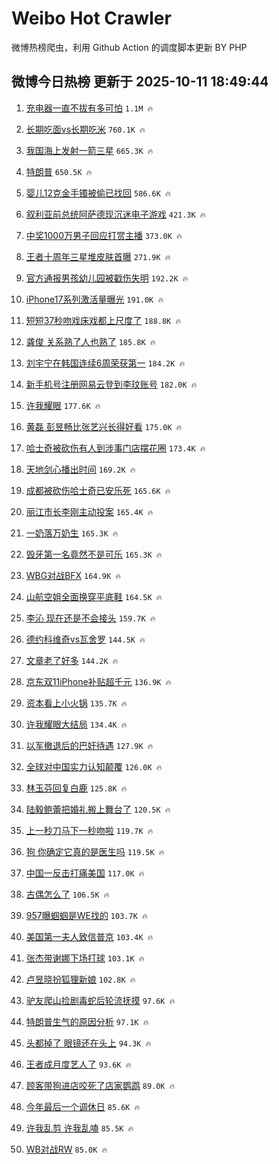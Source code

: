 # Weibo Hot Crawler 



微博热榜爬虫，利用 Github Action 的调度脚本更新 BY PHP 


## 微博今日热榜 更新于 2025-10-11 18:49:44 
1. [充电器一直不拔有多可怕](https://s.weibo.com/weibo?q=%E5%85%85%E7%94%B5%E5%99%A8%E4%B8%80%E7%9B%B4%E4%B8%8D%E6%8B%94%E6%9C%89%E5%A4%9A%E5%8F%AF%E6%80%95&t=31&band_rank=1&Refer=top) `1.1M 🔥` 

1. [长期吃面vs长期吃米](https://s.weibo.com/weibo?q=%E9%95%BF%E6%9C%9F%E5%90%83%E9%9D%A2vs%E9%95%BF%E6%9C%9F%E5%90%83%E7%B1%B3&t=31&band_rank=2&Refer=top) `760.1K 🔥` 

1. [我国海上发射一箭三星](https://s.weibo.com/weibo?q=%23%E6%88%91%E5%9B%BD%E6%B5%B7%E4%B8%8A%E5%8F%91%E5%B0%84%E4%B8%80%E7%AE%AD%E4%B8%89%E6%98%9F%23&t=31&band_rank=3&Refer=top) `665.3K 🔥` 

1. [特朗普](https://s.weibo.com/weibo?q=%E7%89%B9%E6%9C%97%E6%99%AE&t=31&band_rank=4&Refer=top) `650.5K 🔥` 

1. [婴儿12克金手镯被偷已找回](https://s.weibo.com/weibo?q=%23%E5%A9%B4%E5%84%BF12%E5%85%8B%E9%87%91%E6%89%8B%E9%95%AF%E8%A2%AB%E5%81%B7%E5%B7%B2%E6%89%BE%E5%9B%9E%23&t=31&band_rank=5&Refer=top) `586.6K 🔥` 

1. [叙利亚前总统阿萨德现沉迷电子游戏](https://s.weibo.com/weibo?q=%23%E5%8F%99%E5%88%A9%E4%BA%9A%E5%89%8D%E6%80%BB%E7%BB%9F%E9%98%BF%E8%90%A8%E5%BE%B7%E7%8E%B0%E6%B2%89%E8%BF%B7%E7%94%B5%E5%AD%90%E6%B8%B8%E6%88%8F%23&t=31&band_rank=6&Refer=top) `421.3K 🔥` 

1. [中奖1000万男子回应打赏主播](https://s.weibo.com/weibo?q=%23%E4%B8%AD%E5%A5%961000%E4%B8%87%E7%94%B7%E5%AD%90%E5%9B%9E%E5%BA%94%E6%89%93%E8%B5%8F%E4%B8%BB%E6%92%AD%23&t=31&band_rank=7&Refer=top) `373.0K 🔥` 

1. [王者十周年三星堆皮肤首曝](https://s.weibo.com/weibo?q=%23%E7%8E%8B%E8%80%85%E5%8D%81%E5%91%A8%E5%B9%B4%E4%B8%89%E6%98%9F%E5%A0%86%E7%9A%AE%E8%82%A4%E9%A6%96%E6%9B%9D%23&t=31&band_rank=8&Refer=top) `271.9K 🔥` 

1. [官方通报男孩幼儿园被戳伤失明](https://s.weibo.com/weibo?q=%23%E5%AE%98%E6%96%B9%E9%80%9A%E6%8A%A5%E7%94%B7%E5%AD%A9%E5%B9%BC%E5%84%BF%E5%9B%AD%E8%A2%AB%E6%88%B3%E4%BC%A4%E5%A4%B1%E6%98%8E%23&t=31&band_rank=9&Refer=top) `192.2K 🔥` 

1. [iPhone17系列激活量曝光](https://s.weibo.com/weibo?q=%23iPhone17%E7%B3%BB%E5%88%97%E6%BF%80%E6%B4%BB%E9%87%8F%E6%9B%9D%E5%85%89%23&t=31&band_rank=10&Refer=top) `191.0K 🔥` 

1. [短短37秒吻戏床戏都上尺度了](https://s.weibo.com/weibo?q=%E7%9F%AD%E7%9F%AD37%E7%A7%92%E5%90%BB%E6%88%8F%E5%BA%8A%E6%88%8F%E9%83%BD%E4%B8%8A%E5%B0%BA%E5%BA%A6%E4%BA%86&t=31&band_rank=11&Refer=top) `188.8K 🔥` 

1. [龚俊 关系熟了人也熟了](https://s.weibo.com/weibo?q=%E9%BE%9A%E4%BF%8A%20%E5%85%B3%E7%B3%BB%E7%86%9F%E4%BA%86%E4%BA%BA%E4%B9%9F%E7%86%9F%E4%BA%86&t=31&band_rank=12&Refer=top) `185.8K 🔥` 

1. [刘宇宁在韩国连续6周荣获第一](https://s.weibo.com/weibo?q=%E5%88%98%E5%AE%87%E5%AE%81%E5%9C%A8%E9%9F%A9%E5%9B%BD%E8%BF%9E%E7%BB%AD6%E5%91%A8%E8%8D%A3%E8%8E%B7%E7%AC%AC%E4%B8%80&t=31&band_rank=13&Refer=top) `184.2K 🔥` 

1. [新手机号注册网易云登到李玟账号](https://s.weibo.com/weibo?q=%23%E6%96%B0%E6%89%8B%E6%9C%BA%E5%8F%B7%E6%B3%A8%E5%86%8C%E7%BD%91%E6%98%93%E4%BA%91%E7%99%BB%E5%88%B0%E6%9D%8E%E7%8E%9F%E8%B4%A6%E5%8F%B7%23&t=31&band_rank=14&Refer=top) `182.0K 🔥` 

1. [许我耀眼](https://s.weibo.com/weibo?q=%E8%AE%B8%E6%88%91%E8%80%80%E7%9C%BC&t=31&band_rank=15&Refer=top) `177.6K 🔥` 

1. [黄磊 彭昱畅比张艺兴长得好看](https://s.weibo.com/weibo?q=%E9%BB%84%E7%A3%8A%20%E5%BD%AD%E6%98%B1%E7%95%85%E6%AF%94%E5%BC%A0%E8%89%BA%E5%85%B4%E9%95%BF%E5%BE%97%E5%A5%BD%E7%9C%8B&t=31&band_rank=16&Refer=top) `175.0K 🔥` 

1. [哈士奇被砍伤有人到涉事门店摆花圈](https://s.weibo.com/weibo?q=%23%E5%93%88%E5%A3%AB%E5%A5%87%E8%A2%AB%E7%A0%8D%E4%BC%A4%E6%9C%89%E4%BA%BA%E5%88%B0%E6%B6%89%E4%BA%8B%E9%97%A8%E5%BA%97%E6%91%86%E8%8A%B1%E5%9C%88%23&t=31&band_rank=17&Refer=top) `173.4K 🔥` 

1. [天地剑心播出时间](https://s.weibo.com/weibo?q=%E5%A4%A9%E5%9C%B0%E5%89%91%E5%BF%83%E6%92%AD%E5%87%BA%E6%97%B6%E9%97%B4&t=31&band_rank=18&Refer=top) `169.2K 🔥` 

1. [成都被砍伤哈士奇已安乐死](https://s.weibo.com/weibo?q=%23%E6%88%90%E9%83%BD%E8%A2%AB%E7%A0%8D%E4%BC%A4%E5%93%88%E5%A3%AB%E5%A5%87%E5%B7%B2%E5%AE%89%E4%B9%90%E6%AD%BB%23&t=31&band_rank=19&Refer=top) `165.6K 🔥` 

1. [丽江市长李刚主动投案](https://s.weibo.com/weibo?q=%23%E4%B8%BD%E6%B1%9F%E5%B8%82%E9%95%BF%E6%9D%8E%E5%88%9A%E4%B8%BB%E5%8A%A8%E6%8A%95%E6%A1%88%23&t=31&band_rank=20&Refer=top) `165.4K 🔥` 

1. [一奶落万奶生](https://s.weibo.com/weibo?q=%E4%B8%80%E5%A5%B6%E8%90%BD%E4%B8%87%E5%A5%B6%E7%94%9F&t=31&band_rank=21&Refer=top) `165.3K 🔥` 

1. [毁牙第一名竟然不是可乐](https://s.weibo.com/weibo?q=%23%E6%AF%81%E7%89%99%E7%AC%AC%E4%B8%80%E5%90%8D%E7%AB%9F%E7%84%B6%E4%B8%8D%E6%98%AF%E5%8F%AF%E4%B9%90%23&t=31&band_rank=22&Refer=top) `165.3K 🔥` 

1. [WBG对战BFX](https://s.weibo.com/weibo?q=%23WBG%E5%AF%B9%E6%88%98BFX%23&t=31&band_rank=23&Refer=top) `164.9K 🔥` 

1. [山航空姐全面换穿平底鞋](https://s.weibo.com/weibo?q=%23%E5%B1%B1%E8%88%AA%E7%A9%BA%E5%A7%90%E5%85%A8%E9%9D%A2%E6%8D%A2%E7%A9%BF%E5%B9%B3%E5%BA%95%E9%9E%8B%23&t=31&band_rank=24&Refer=top) `164.5K 🔥` 

1. [李沁 现在还是不会接头](https://s.weibo.com/weibo?q=%E6%9D%8E%E6%B2%81%20%E7%8E%B0%E5%9C%A8%E8%BF%98%E6%98%AF%E4%B8%8D%E4%BC%9A%E6%8E%A5%E5%A4%B4&t=31&band_rank=25&Refer=top) `159.7K 🔥` 

1. [德约科维奇vs瓦舍罗](https://s.weibo.com/weibo?q=%23%E5%BE%B7%E7%BA%A6%E7%A7%91%E7%BB%B4%E5%A5%87vs%E7%93%A6%E8%88%8D%E7%BD%97%23&t=31&band_rank=26&Refer=top) `144.5K 🔥` 

1. [文章老了好多](https://s.weibo.com/weibo?q=%E6%96%87%E7%AB%A0%E8%80%81%E4%BA%86%E5%A5%BD%E5%A4%9A&t=31&band_rank=27&Refer=top) `144.2K 🔥` 

1. [京东双11iPhone补贴超千元](https://s.weibo.com/weibo?q=%23%E4%BA%AC%E4%B8%9C%E5%8F%8C11iPhone%E8%A1%A5%E8%B4%B4%E8%B6%85%E5%8D%83%E5%85%83%23&t=31&band_rank=28&Refer=top) `136.9K 🔥` 

1. [资本看上小火锅](https://s.weibo.com/weibo?q=%23%E8%B5%84%E6%9C%AC%E7%9C%8B%E4%B8%8A%E5%B0%8F%E7%81%AB%E9%94%85%23&t=31&band_rank=29&Refer=top) `135.7K 🔥` 

1. [许我耀眼大结局](https://s.weibo.com/weibo?q=%E8%AE%B8%E6%88%91%E8%80%80%E7%9C%BC%E5%A4%A7%E7%BB%93%E5%B1%80&t=31&band_rank=30&Refer=top) `134.4K 🔥` 

1. [以军撤退后的巴奸待遇](https://s.weibo.com/weibo?q=%E4%BB%A5%E5%86%9B%E6%92%A4%E9%80%80%E5%90%8E%E7%9A%84%E5%B7%B4%E5%A5%B8%E5%BE%85%E9%81%87&t=31&band_rank=31&Refer=top) `127.9K 🔥` 

1. [全球对中国实力认知颠覆](https://s.weibo.com/weibo?q=%E5%85%A8%E7%90%83%E5%AF%B9%E4%B8%AD%E5%9B%BD%E5%AE%9E%E5%8A%9B%E8%AE%A4%E7%9F%A5%E9%A2%A0%E8%A6%86&t=31&band_rank=32&Refer=top) `126.0K 🔥` 

1. [林玉芬回复白鹿](https://s.weibo.com/weibo?q=%23%E6%9E%97%E7%8E%89%E8%8A%AC%E5%9B%9E%E5%A4%8D%E7%99%BD%E9%B9%BF%23&t=31&band_rank=33&Refer=top) `125.8K 🔥` 

1. [陆毅鲍蕾把婚礼搬上舞台了](https://s.weibo.com/weibo?q=%E9%99%86%E6%AF%85%E9%B2%8D%E8%95%BE%E6%8A%8A%E5%A9%9A%E7%A4%BC%E6%90%AC%E4%B8%8A%E8%88%9E%E5%8F%B0%E4%BA%86&t=31&band_rank=34&Refer=top) `120.5K 🔥` 

1. [上一秒刀马下一秒吻啦](https://s.weibo.com/weibo?q=%E4%B8%8A%E4%B8%80%E7%A7%92%E5%88%80%E9%A9%AC%E4%B8%8B%E4%B8%80%E7%A7%92%E5%90%BB%E5%95%A6&t=31&band_rank=35&Refer=top) `119.7K 🔥` 

1. [狗 你确定它真的是医生吗](https://s.weibo.com/weibo?q=%E7%8B%97%20%E4%BD%A0%E7%A1%AE%E5%AE%9A%E5%AE%83%E7%9C%9F%E7%9A%84%E6%98%AF%E5%8C%BB%E7%94%9F%E5%90%97&t=31&band_rank=36&Refer=top) `119.5K 🔥` 

1. [中国一反击打痛美国](https://s.weibo.com/weibo?q=%23%E4%B8%AD%E5%9B%BD%E4%B8%80%E5%8F%8D%E5%87%BB%E6%89%93%E7%97%9B%E7%BE%8E%E5%9B%BD%23&t=31&band_rank=37&Refer=top) `117.0K 🔥` 

1. [古偶怎么了](https://s.weibo.com/weibo?q=%E5%8F%A4%E5%81%B6%E6%80%8E%E4%B9%88%E4%BA%86&t=31&band_rank=38&Refer=top) `106.5K 🔥` 

1. [957曝蝈蝈是WE找的](https://s.weibo.com/weibo?q=%23957%E6%9B%9D%E8%9D%88%E8%9D%88%E6%98%AFWE%E6%89%BE%E7%9A%84%23&t=31&band_rank=39&Refer=top) `103.7K 🔥` 

1. [美国第一夫人致信普京](https://s.weibo.com/weibo?q=%23%E7%BE%8E%E5%9B%BD%E7%AC%AC%E4%B8%80%E5%A4%AB%E4%BA%BA%E8%87%B4%E4%BF%A1%E6%99%AE%E4%BA%AC%23&t=31&band_rank=40&Refer=top) `103.4K 🔥` 

1. [张杰带谢娜下场打球](https://s.weibo.com/weibo?q=%23%E5%BC%A0%E6%9D%B0%E5%B8%A6%E8%B0%A2%E5%A8%9C%E4%B8%8B%E5%9C%BA%E6%89%93%E7%90%83%23&t=31&band_rank=41&Refer=top) `103.1K 🔥` 

1. [卢昱晓扮狐狸新娘](https://s.weibo.com/weibo?q=%E5%8D%A2%E6%98%B1%E6%99%93%E6%89%AE%E7%8B%90%E7%8B%B8%E6%96%B0%E5%A8%98&t=31&band_rank=42&Refer=top) `102.8K 🔥` 

1. [驴友爬山捡剧毒蛇后轮流抚摸](https://s.weibo.com/weibo?q=%23%E9%A9%B4%E5%8F%8B%E7%88%AC%E5%B1%B1%E6%8D%A1%E5%89%A7%E6%AF%92%E8%9B%87%E5%90%8E%E8%BD%AE%E6%B5%81%E6%8A%9A%E6%91%B8%23&t=31&band_rank=43&Refer=top) `97.6K 🔥` 

1. [特朗普生气的原因分析](https://s.weibo.com/weibo?q=%E7%89%B9%E6%9C%97%E6%99%AE%E7%94%9F%E6%B0%94%E7%9A%84%E5%8E%9F%E5%9B%A0%E5%88%86%E6%9E%90&t=31&band_rank=44&Refer=top) `97.1K 🔥` 

1. [头都掉了 眼镜还在头上](https://s.weibo.com/weibo?q=%E5%A4%B4%E9%83%BD%E6%8E%89%E4%BA%86%20%E7%9C%BC%E9%95%9C%E8%BF%98%E5%9C%A8%E5%A4%B4%E4%B8%8A&t=31&band_rank=45&Refer=top) `94.3K 🔥` 

1. [王者成月度艺人了](https://s.weibo.com/weibo?q=%E7%8E%8B%E8%80%85%E6%88%90%E6%9C%88%E5%BA%A6%E8%89%BA%E4%BA%BA%E4%BA%86&t=31&band_rank=46&Refer=top) `93.6K 🔥` 

1. [顾客带狗进店咬死了店家鹦鹉](https://s.weibo.com/weibo?q=%23%E9%A1%BE%E5%AE%A2%E5%B8%A6%E7%8B%97%E8%BF%9B%E5%BA%97%E5%92%AC%E6%AD%BB%E4%BA%86%E5%BA%97%E5%AE%B6%E9%B9%A6%E9%B9%89%23&t=31&band_rank=47&Refer=top) `89.0K 🔥` 

1. [今年最后一个调休日](https://s.weibo.com/weibo?q=%23%E4%BB%8A%E5%B9%B4%E6%9C%80%E5%90%8E%E4%B8%80%E4%B8%AA%E8%B0%83%E4%BC%91%E6%97%A5%23&t=31&band_rank=48&Refer=top) `85.6K 🔥` 

1. [许我乱剪 许我乱嗑](https://s.weibo.com/weibo?q=%E8%AE%B8%E6%88%91%E4%B9%B1%E5%89%AA%20%E8%AE%B8%E6%88%91%E4%B9%B1%E5%97%91&t=31&band_rank=49&Refer=top) `85.5K 🔥` 

1. [WB对战RW](https://s.weibo.com/weibo?q=%23WB%E5%AF%B9%E6%88%98RW%23&t=31&band_rank=50&Refer=top) `85.0K 🔥` 

